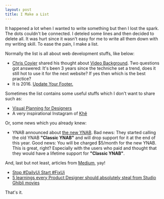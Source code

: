 ```yaml
---
layout: post
title: I Make a List
---
```



It happened a lot when I wanted to write something but then I lost the spark. The dots couldn't be connected. I deteled some lines and then decided to delete all. It was hurt since it wasn't easy for me to write all them down with my writing skill. To ease the pain, I make a list.

Normally the list is all about web development stuffs, like below:

* [Chris Coyier](https://css-tricks.com/) shared his thought about [Video Background](https://css-tricks.com/should-i-use-a-video-as-a-background/). Two questions got answered: It's been 3 years since the techniche set a trend, does it still hot to use it for the next website? If yes then which is the best practice?
* It is 2016. [Update Your Footer.](http://updateyourfooter.com/)

Sometimes the list contains some useful stuffs which I don't want to share such as:

* [Visual Planning for Designers](http://blog.invisionapp.com/visual-planning-for-designers/)
* A very inspirational Instagram of [Khê](https://www.instagram.com/lamkhe/)

Or, some news which you already knew:

* YNAB announced about [the new YNAB](http://www.youneedabudget.com/blog/post/the-new-ynab-is-here). Bad news: They started calling the old YNAB __"Classic YNAB"__ and will drop support for it at the end of this year. Good news: You will be charged $5/month for the new YNAB. This is great, right? Especially with the users who paid and thought that they would have a lifetime support for __"Classic YNAB"__.

And, last but not least, articles from [Medium](http://www.medium.com/), yay!

* [Stop #DailyUi Start #FixUi](https://medium.com/swlh/stop-dailyui-start-fixui-e685acc6858f#.z2z90qf7p)
* [5 learnings every Product Designer should absolutely steal from Studio Ghibli movies](https://medium.com/white-space/5-learnings-every-product-designer-should-absolutely-steal-from-studio-ghibli-movies-6c3971fffa0#.r2jve8v7p)

That's it.